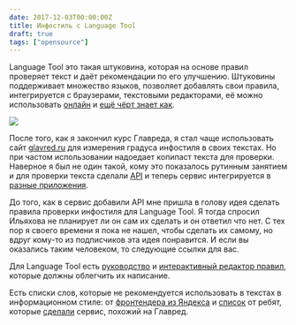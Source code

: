 ```yaml
---
date: 2017-12-03T00:00:00Z
title: Инфостиль c Language Tool
draft: true
tags: ["opensource"]
---
```


Language Tool это такая штуковина, которая на основе правил проверяет текст и
даёт рекомендации по его улучшению. Штуковины поддерживает множество языков,
позволяет добавлять свои правила, интегрируется с браузерами, текстовыми
редакторами, её можно использовать
[онлайн](https://community.languagetool.org/analysis/index?lang=en) и [ещё чёрт
знает
как](http://wiki.languagetool.org/software-that-supports-languagetool-as-a-plug-in-or-add-on).

<img src="/images/langtool.png" align="center">

После того, как я закончил курс Главреда, я стал чаще использовать сайт
[glavred.ru](http://glavred.ru/) для измерения градуса инфостиля в своих
текстах. Но при частом использовании надоедает копипаст текста для проверки.
Наверное я был не один такой, кому это показалось рутинным занятием и для
проверки текста сделали [API](https://glvrd.ru/api/) и теперь сервис
интегрируется в [разные приложения](https://glvrd.ru/apps/).

До того, как в сервис добавили API мне пришла в голову идея сделать правила
проверки инфостиля для Language Tool. Я тогда спросил Ильяхова не планирует ли
он сам их сделать и он ответил что нет. С тех пор я своего времени я пока не
нашел, чтобы сделать их самому, но вдруг кому-то из подписчиков эта идея
понравится. И если вы оказались таким человеком, то следующие ссылки для вас.

Для Language Tool есть
[руководство](http://wiki.languagetool.org/development-overview) и
[интерактивный редактор
правил](https://community.languagetool.org/ruleEditor2/), которые должны
облегчить их написание.

Есть списки слов, которые не рекомендуется использовать в текстах в
информационном стиле: от [фронтендера из
Яндекса](https://github.com/miripiruni/stop-words) и
[список](https://github.com/maikudou/stopslov.net/blob/master/dictionaries/ru_RU.aff)
от ребят, которые [сделали](https://stopslov.net/#about/service/) сервис,
похожий на Главред.
